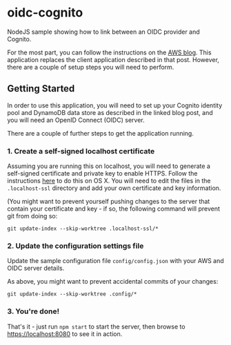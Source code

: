 # oidc-cognito

NodeJS sample showing how to link between an OIDC provider and Cognito.

For the most part, you can follow the instructions on the [AWS blog](https://aws.amazon.com/blogs/security/building-an-app-using-amazon-cognito-and-an-openid-connect-identity-provider/). This application replaces the client application described in that post. However, there are a couple of setup steps you will need to perform.

## Getting Started

In order to use this application, you will need to set up your Cognito identity pool and DynamoDB data store as described in the linked blog post, and you will need an OpenID Connect (OIDC) server.

There are a couple of further steps to get the application running.

### 1. Create a self-signed localhost certificate

Assuming you are running this on localhost, you will need to generate a self-signed certificate and private key to enable HTTPS. Follow the instructions [here](https://certsimple.com/blog/localhost-ssl-fix) to do this on OS X. You will need to edit the files in the `.localhost-ssl` directory and add your own certificate and key information.

(You might want to prevent yourself pushing changes to the server that contain your certificate and key - if so, the following command will prevent git from doing so:

`git update-index --skip-worktree .localhost-ssl/*`

### 2. Update the configuration settings file

Update the sample configuration file `config/config.json` with your AWS and OIDC server details.

As above, you might want to prevent accidental commits of your changes:

`git update-index --skip-worktree .config/*`

### 3. You're done!

That's it - just run `npm start` to start the server, then browse to [https://localhost:8080](https://localhost:8080) to see it in action.